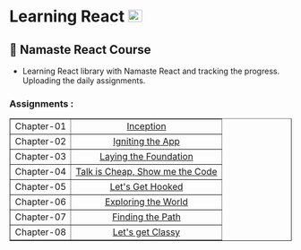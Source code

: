 # Learning React <a style="margin-right: 5px" href="https://reactjs.org/" target="_blank" rel="noreferrer"> <img src="https://cdn.jsdelivr.net/gh/devicons/devicon/icons/react/react-original.svg" alt="react" width="25" height="22"/> </a>

## 🚀 Namaste React Course


- Learning React library with Namaste React and tracking the progress. Uploading the daily assignments.

### Assignments : 

<table align="center" border>
    <tr align="center">
        <td>Chapter-01</td>
        <td><a href="https://github.com/Ghosh-95/Namaste-React/tree/bd4df2b8b612cb162b60740f32fcd818fa4ca6ec/01react#readme">Inception</a></td>
    </tr>
    <tr align="center">
        <td>Chapter-02</td>
        <td><a href="https://github.com/Ghosh-95/Namaste-React/tree/main/02_Ignite-the-App#readme">Igniting the App</a></td>
    </tr>
    <tr align="center">
        <td>Chapter-03</td>
        <td><a href="https://github.com/Ghosh-95/Namaste-React/tree/main/03_Laying-the-foundation#readme">Laying the Foundation</a></td>
    </tr>
    <tr align="center">
        <td>Chapter-04</td>
        <td><a href="https://github.com/Ghosh-95/Namaste-React/tree/main/04-food-ordering-app#readme">Talk is Cheap, Show me the Code</a></td>
    </tr>
    <tr align="center">
        <td>Chapter-05</td>
        <td><a href="">Let's Get Hooked</a></td>
    </tr>
    <tr align="center">
        <td>Chapter-06</td>
        <td><a href="">Exploring the World</a></td>
    </tr>
    <tr align="center">
        <td>Chapter-07</td>
        <td><a href="">Finding the Path</a></td>
    </tr>
    <tr align="center">
        <td>Chapter-08</td>
        <td><a href="">Let's get Classy</a></td>
    </tr>
</table>
